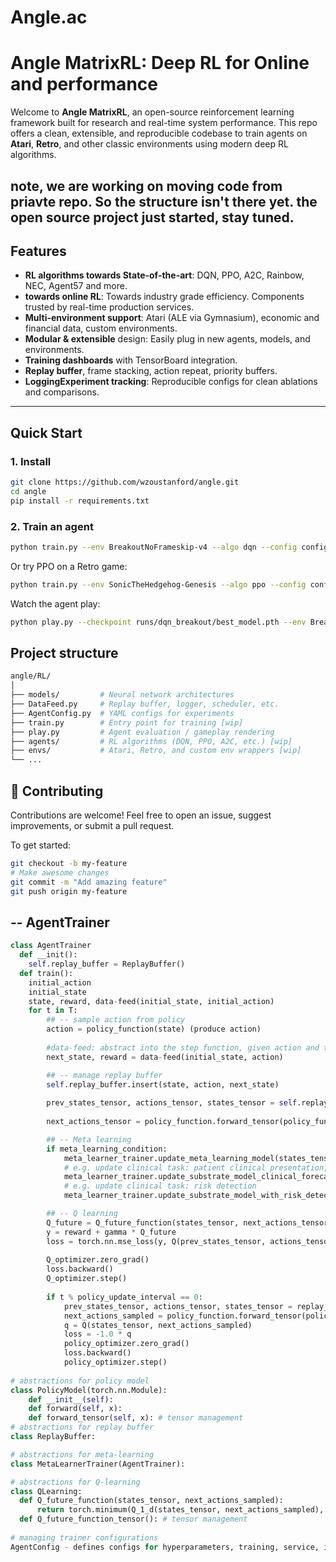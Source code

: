 # Angle.ac 

# Angle MatrixRL: Deep RL for Online and performance 

Welcome to **Angle MatrixRL**, an open-source reinforcement learning framework built for research and real-time system performance. This repo offers a clean, extensible, and reproducible codebase to train agents on **Atari**, **Retro**, and other classic environments using modern deep RL algorithms. 

note, we are working on moving code from priavte repo. So the structure isn't there yet. 
the open source project just started, stay tuned. 
---

## Features

- **RL algorithms towards State-of-the-art**: DQN, PPO, A2C, Rainbow, NEC, Agent57 and more.
- **towards online RL**: Towards industry grade efficiency. Components trusted by real-time production services. 
- **Multi-environment support**: Atari (ALE via Gymnasium), economic and financial data, custom environments.
- **Modular & extensible** design: Easily plug in new agents, models, and environments.
- **Training dashboards** with TensorBoard integration.
- **Replay buffer**, frame stacking, action repeat, priority buffers.
- **LoggingExperiment tracking**: Reproducible configs for clean ablations and comparisons.

---

## Quick Start

### 1. Install

```bash
git clone https://github.com/wzoustanford/angle.git
cd angle
pip install -r requirements.txt
```

### 2. Train an agent
```bash
python train.py --env BreakoutNoFrameskip-v4 --algo dqn --config configs/dqn_default.yaml
```

Or try PPO on a Retro game:
```bash
python train.py --env SonicTheHedgehog-Genesis --algo ppo --config configs/ppo_retro.yaml
```

Watch the agent play: 
```bash
python play.py --checkpoint runs/dqn_breakout/best_model.pth --env BreakoutNoFrameskip-v4
```

## Project structure
```graphql 
angle/RL/
│
├── models/         # Neural network architectures
├── DataFeed.py     # Replay buffer, logger, scheduler, etc.
├── AgentConfig.py  # YAML configs for experiments
├── train.py        # Entry point for training [wip]
├── play.py         # Agent evaluation / gameplay rendering
├── agents/         # RL algorithms (DQN, PPO, A2C, etc.) [wip] 
├── envs/           # Atari, Retro, and custom env wrappers [wip]
└── ...
```

## 🤝 Contributing
Contributions are welcome! Feel free to open an issue, suggest improvements, or submit a pull request.

To get started:
```bash
git checkout -b my-feature
# Make awesome changes
git commit -m "Add amazing feature"
git push origin my-feature
```

## -- AgentTrainer 

```python
class AgentTrainer 
  def __init():
    self.replay_buffer = ReplayBuffer()
  def train():
    initial_action 
    initial_state 
    state, reward, data-feed(initial_state, initial_action)
    for t in T: 
        ## -- sample action from policy 
        action = policy_function(state) (produce action)
        
        #data-feed: abstract into the step function, given action and time-step, and current state, give the next state and the reward
        next_state, reward = data-feed(initial_state, action)

        ## -- manage replay buffer 
        self.replay_buffer.insert(state, action, next_state) 
        
        prev_states_tensor, actions_tensor, states_tensor = self.replay_buffer.get_batch(B) 
        
        next_actions_tensor = policy_function.forward_tensor(policy_function, states_tensor)

        ## -- Meta learning 
        if meta_learning_condition: 
            meta_learner_trainer.update_meta_learning_model(states_tensor, Q)
            # e.g. update clinical task: patient clinical presentation, biological results forecasting/monitoring
            meta_learner_trainer.update_substrate_model_clinical_forecasting(states_tensor, Q)
            # e.g. update clinical task: risk detection
            meta_learner_trainer.update_substrate_model_with_risk_detection(states_tensor, Q)

        ## -- Q learning 
        Q_future = Q_future_function(states_tensor, next_actions_tensor) 
        y = reward + gamma * Q_future 
        loss = torch.nn.mse_loss(y, Q(prev_states_tensor, actions_tensor)) 
        
        Q_optimizer.zero_grad() 
        loss.backward()
        Q_optimizer.step()
    
        if t % policy_update_interval == 0: 
            prev_states_tensor, actions_tensor, states_tensor = replay_get_batch(B)
          	next_actions_sampled = policy_function.forward_tensor(policy_function, states_tensor) 
          	q = Q(states_tensor, next_actions_sampled)
          	loss = -1.0 * q
          	policy_optimizer.zero_grad()
          	loss.backward()
          	policy_optimizer.step()
    
# abstractions for policy model 
class PolicyModel(torch.nn.Module):
    def __init__(self):
    def forward(self, x):
    def forward_tensor(self, x): # tensor management 
# abstractions for replay buffer
class ReplayBuffer:

# abstractions for meta-learning 
class MetaLearnerTrainer(AgentTrainer): 

# abstractions for Q-learning 
class QLearning: 
  def Q_future_function(states_tensor, next_actions_sampled):
      return torch.minimum(Q_1_d(states_tensor, next_actions_sampled), Q_2_d(states_tensor, next_actions_sampled))
  def Q_future_function_tensor(): # tensor management 
    
# managing trainer configurations 
AgentConfig - defines configs for hyperparameters, training, service, includes device management 
